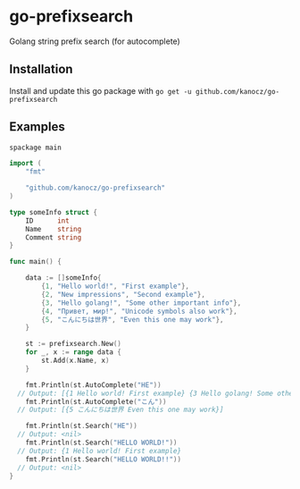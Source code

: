 go-prefixsearch
===============

Golang string prefix search (for autocomplete)

## Installation

Install and update this go package with `go get -u github.com/kanocz/go-prefixsearch`

## Examples

```go
spackage main

import (
	"fmt"

	"github.com/kanocz/go-prefixsearch"
)

type someInfo struct {
	ID      int
	Name    string
	Comment string
}

func main() {

	data := []someInfo{
		{1, "Hello world!", "First example"},
		{2, "New impressions", "Second example"},
		{3, "Hello golang!", "Some other important info"},
		{4, "Привет, мир!", "Unicode symbols also work"},
		{5, "こんにちは世界", "Even this one may work"},
	}

	st := prefixsearch.New()
	for _, x := range data {
		st.Add(x.Name, x)
	}

	fmt.Println(st.AutoComplete("HE"))
  // Output: [{1 Hello world! First example} {3 Hello golang! Some other important info}]
	fmt.Println(st.AutoComplete("こん"))
  // Output: [{5 こんにちは世界 Even this one may work}]

	fmt.Println(st.Search("HE"))
  // Output: <nil>
	fmt.Println(st.Search("HELLO WORLD!"))
  // Output: {1 Hello world! First example}
	fmt.Println(st.Search("HELLO WORLD!!"))
  // Output: <nil>
}
```

[godoc]: http://godoc.org/github.com/tatsushid/go-fastping
